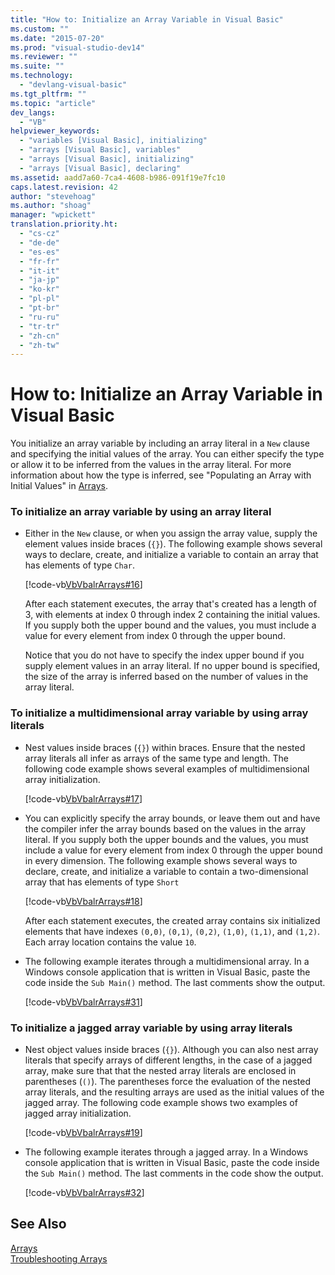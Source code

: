 ```yaml
---
title: "How to: Initialize an Array Variable in Visual Basic"
ms.custom: ""
ms.date: "2015-07-20"
ms.prod: "visual-studio-dev14"
ms.reviewer: ""
ms.suite: ""
ms.technology: 
  - "devlang-visual-basic"
ms.tgt_pltfrm: ""
ms.topic: "article"
dev_langs: 
  - "VB"
helpviewer_keywords: 
  - "variables [Visual Basic], initializing"
  - "arrays [Visual Basic], variables"
  - "arrays [Visual Basic], initializing"
  - "arrays [Visual Basic], declaring"
ms.assetid: aadd7a60-7ca4-4608-b986-091f19e7fc10
caps.latest.revision: 42
author: "stevehoag"
ms.author: "shoag"
manager: "wpickett"
translation.priority.ht: 
  - "cs-cz"
  - "de-de"
  - "es-es"
  - "fr-fr"
  - "it-it"
  - "ja-jp"
  - "ko-kr"
  - "pl-pl"
  - "pt-br"
  - "ru-ru"
  - "tr-tr"
  - "zh-cn"
  - "zh-tw"
---
```

# How to: Initialize an Array Variable in Visual Basic
You initialize an array variable by including an array literal in a `New` clause and specifying the initial values of the array. You can either specify the type or allow it to be inferred from the values in the array literal. For more information about how the type is inferred, see "Populating an Array with Initial Values" in [Arrays](../../../../visual-basic/programming-guide/language-features/arrays/index.md).  
  
### To initialize an array variable by using an array literal  
  
-   Either in the `New` clause, or when you assign the array value, supply the element values inside braces (`{}`). The following example shows several ways to declare, create, and initialize a variable to contain an array that has elements of type `Char`.  
  
     [!code-vb[VbVbalrArrays#16](../../../../visual-basic/programming-guide/language-features/arrays/codesnippet/VisualBasic/how-to-initialize-an-array-variable_1.vb)]  
  
     After each statement executes, the array that's created has a length of 3, with elements at index 0 through index 2 containing the initial values. If you supply both the upper bound and the values, you must include a value for every element from index 0 through the upper bound.  
  
     Notice that you do not have to specify the index upper bound if you supply element values in an array literal. If no upper bound is specified, the size of the array is inferred based on the number of values in the array literal.  
  
### To initialize a multidimensional array variable by using array literals  
  
-   Nest values inside braces (`{}`) within braces. Ensure that the nested array literals all infer as arrays of the same type and length. The following code example shows several examples of multidimensional array initialization.  
  
     [!code-vb[VbVbalrArrays#17](../../../../visual-basic/programming-guide/language-features/arrays/codesnippet/VisualBasic/how-to-initialize-an-array-variable_2.vb)]  
  
-   You can explicitly specify the array bounds, or leave them out and have the compiler infer the array bounds based on the values in the array literal. If you supply both the upper bounds and the values, you must include a value for every element from index 0 through the upper bound in every dimension. The following example shows several ways to declare, create, and initialize a variable to contain a two-dimensional array that has elements of type `Short`  
  
     [!code-vb[VbVbalrArrays#18](../../../../visual-basic/programming-guide/language-features/arrays/codesnippet/VisualBasic/how-to-initialize-an-array-variable_3.vb)]  
  
     After each statement executes, the created array contains six initialized elements that have indexes `(0,0)`, `(0,1)`, `(0,2)`, `(1,0)`, `(1,1)`, and `(1,2)`. Each array location contains the value `10`.  
  
-   The following example iterates through a multidimensional array. In a Windows console application that is written in Visual Basic, paste the code inside the `Sub Main()` method. The last comments show the output.  
  
     [!code-vb[VbVbalrArrays#31](../../../../visual-basic/programming-guide/language-features/arrays/codesnippet/VisualBasic/how-to-initialize-an-array-variable_4.vb)]  
  
### To initialize a jagged array variable by using array literals  
  
-   Nest object values inside braces (`{}`). Although you can also nest array literals that specify arrays of different lengths, in the case of a jagged array, make sure that that the nested array literals are enclosed in parentheses (`()`). The parentheses force the evaluation of the nested array literals, and the resulting arrays are used as the initial values of the jagged array. The following code example shows two examples of jagged array initialization.  
  
     [!code-vb[VbVbalrArrays#19](../../../../visual-basic/programming-guide/language-features/arrays/codesnippet/VisualBasic/how-to-initialize-an-array-variable_5.vb)]  
  
-   The following example iterates through a jagged array. In a Windows console application that is written in Visual Basic, paste the code inside the `Sub Main()` method.  The last comments in the code show the output.  
  
     [!code-vb[VbVbalrArrays#32](../../../../visual-basic/programming-guide/language-features/arrays/codesnippet/VisualBasic/how-to-initialize-an-array-variable_6.vb)]  
  
## See Also  
 [Arrays](../../../../visual-basic/programming-guide/language-features/arrays/index.md)   
 [Troubleshooting Arrays](../../../../visual-basic/programming-guide/language-features/arrays/troubleshooting-arrays.md)